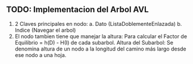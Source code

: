 ## TODO: Implementacion del Arbol AVL

1. 2 Claves principales en nodo: 
   a. Dato (ListaDoblementeEnlazada)
   b. Indice (Navegar el arbol)
2. El nodo tambien tiene que manejar la altura: Para calcular el Factor de Equilibrio = h(D) - H(I) de cada subarbol.
   Altura del Subarbol: Se denomina altura de un nodo a la longitud del camino más largo desde ese nodo a una hoja.
   